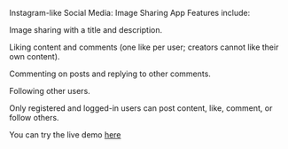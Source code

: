 Instagram-like Social Media: Image Sharing App
Features include:

Image sharing with a title and description.

Liking content and comments (one like per user; creators cannot like their own content).

Commenting on posts and replying to other comments.

Following other users.

Only registered and logged-in users can post content, like, comment, or follow others.

You can try the live demo [here](https://image-sharing-app-nodejs-sjaj.onrender.com)
